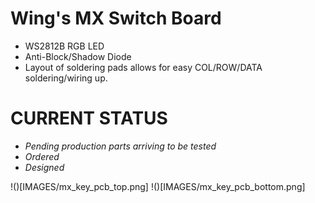 # Wing's MX Switch Board

* WS2812B RGB LED
* Anti-Block/Shadow Diode
* Layout of soldering pads allows for easy COL/ROW/DATA soldering/wiring up.

# CURRENT STATUS

* *Pending production parts arriving to be tested*
* _Ordered_
* _Designed_

!()[IMAGES/mx_key_pcb_top.png]
!()[IMAGES/mx_key_pcb_bottom.png]
